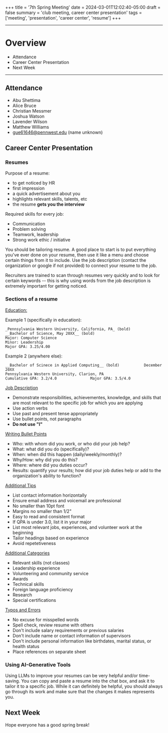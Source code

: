 +++
title = '7th Spring Meeting'
date = 2024-03-01T12:02:40-05:00
draft = false
summary = 'club meeting, career center presentation'
tags = ['meeting', 'presentation', 'career center', 'resume'] 
+++

***
# Overview
- Attendance
- Career Center Presentation
- Next Week
***
## Attendance
- Abu Shettima
- Alice Bruce
- Christian Messmer
- Joshua Watson
- Lavender Wilson
- Matthew Williams
- gue61646@pennwest.edu (name unknown)
## Career Center Presentation
### Resumes
Purpose of a resume: 
- to get noticed by HR
- first impression
- a quick advertisement about you
- highlights relevant skills, talents, etc
- the resume __gets you the interview__

Required skills for every job:
- Communication
- Problem solving
- Teamwork, leadership
- Strong work ethic / initiative

You should be tailoring resume. A good place to start is to put everything you've ever done on your resume, then use it like a menu and choose certain things from it to include. Use the job description (contact the organization or google if not provided) to connect your resume to the job. 

Recruiters are trained to scan through resumes very quickly and to look for certain keywords -- this is why using words from the job description is extremely important for getting noticed. 

### Sections of a resume
<u>Education:</u>

Example 1 (specifically in education):

    _Pennsylvania Western University, California, PA_ (bold)
    __Bachelor of Science, May 20XX__ (bold)
    Major: Computer Science
    Minor: Leadership
    Major GPA: 3.25/4.00

Example 2 (anywhere else):

	__Bachelor of Scinece in Applied Computing__ (bold)           December 20XX
	Pennsylvania Western University, Clarion, PA
	Cumulative GPA: 3.2/4.0               Major GPA: 3.5/4.0

<u>Job Description</u>
- Demonstrate responsibilities, achievementes, knowledge, and skills that are most relevant to the specific job for which you are applying
- Use action verbs
- Use past and present tense appropriately
- Use bullet points, not paragraphs
- __Do not use "I"__ 

<u>Writing Bullet Points</u>
- Who: with whom did you work, or who did your job help?
- What: what did you do (specifically)?
- When: when did this happen (daily/weekly/monthly)?
- Why/How: why did you do this?
- Where: where did you duties occur?
- Results: quantify your results; how did your job duties help or add to the organization's ability to function?

<u>Additional Tips</u>
- List contact information horizontally
- Ensure email address and voicemail are professional
- No smaller than 10pt font
- Margins no smaller than 1/2"
- Easy to read and consistent format
- If QPA is under 3.0, list it in your major
- List most relevant jobs, experiences, and volunteer work at the beginning
- Tailor headings based on experience
- Avoid repetetiveness

<u>Additional Categories</u>
- Relevant skills (not classes)
- Leadership experience
- Volunteering and community service
- Awards
- Technical skills
- Foreign language proficiency
- Research
- Special certifications

<u>Typos and Errors</u>
- No excuse for misspelled words
- Spell check, review resume with others
- Don't include salary requirements or previous salaries
- Don't include name or contact information of supervisors
- Don't include personal information like birthdates, marital status, or health status
- Place references on separate sheet

### Using AI-Generative Tools
Using LLMs to improve your resumes can be very helpful and/or time-saving. You can copy and paste a resume into the chat box, and ask it to tailor it to a specific job. While it can definitely be helpful, you should always go through its work and make sure that the changes it makes represents you. 

## Next Week
Hope everyone has a good spring break!